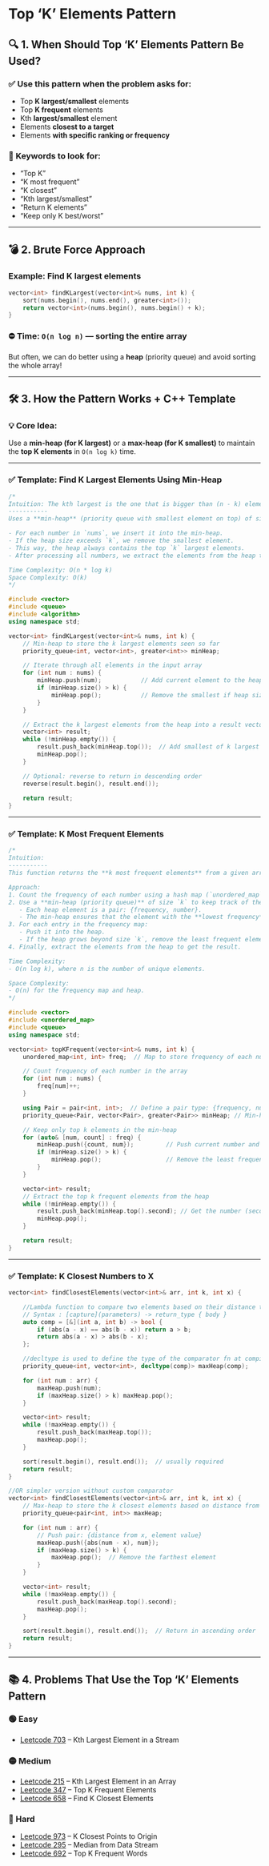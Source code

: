# Top ‘K’ Elements Pattern

## 🔍 1. When Should Top ‘K’ Elements Pattern Be Used?

### ✅ Use this pattern when the problem asks for:
- Top **K largest/smallest** elements
- Top **K frequent** elements
- Kth **largest/smallest** element
- Elements **closest to a target**
- Elements **with specific ranking or frequency**

### 🧠 Keywords to look for:
- “Top K”
- “K most frequent”
- “K closest”
- “Kth largest/smallest”
- “Return K elements”
- “Keep only K best/worst”

---

## 💣 2. Brute Force Approach

### Example: Find K largest elements
```cpp
vector<int> findKLargest(vector<int>& nums, int k) {
    sort(nums.begin(), nums.end(), greater<int>());
    return vector<int>(nums.begin(), nums.begin() + k);
}
```

### ⛔ Time: `O(n log n)` — sorting the entire array

But often, we can do better using a **heap** (priority queue) and avoid sorting the whole array!

---

## 🛠️ 3. How the Pattern Works + C++ Template

### 💡 Core Idea:
Use a **min-heap (for K largest)** or a **max-heap (for K smallest)** to maintain the **top K elements** in `O(n log k)` time.

---

### ✅ Template: Find K Largest Elements Using Min-Heap

```cpp
/*
Intuition: The kth largest is the one that is bigger than (n - k) elements, so we will pop out all the n-k smaller elements, then the top of the heap will be the kth largest element.
-----------
Uses a **min-heap** (priority queue with smallest element on top) of size `k` to keep track of the largest `k` elements seen so far.

- For each number in `nums`, we insert it into the min-heap.
- If the heap size exceeds `k`, we remove the smallest element.
- This way, the heap always contains the top `k` largest elements.
- After processing all numbers, we extract the elements from the heap to a result vector.

Time Complexity: O(n * log k)
Space Complexity: O(k)
*/

#include <vector>
#include <queue>
#include <algorithm>
using namespace std;

vector<int> findKLargest(vector<int>& nums, int k) {
    // Min-heap to store the k largest elements seen so far
    priority_queue<int, vector<int>, greater<int>> minHeap;

    // Iterate through all elements in the input array
    for (int num : nums) {
        minHeap.push(num);           // Add current element to the heap
        if (minHeap.size() > k) {
            minHeap.pop();           // Remove the smallest if heap size exceeds k
        }
    }

    // Extract the k largest elements from the heap into a result vector
    vector<int> result;
    while (!minHeap.empty()) {
        result.push_back(minHeap.top());  // Add smallest of k largest to result
        minHeap.pop();
    }

    // Optional: reverse to return in descending order
    reverse(result.begin(), result.end());
    
    return result;
}

```

---

### ✅ Template: K Most Frequent Elements

```cpp
/*
Intuition:
-----------
This function returns the **k most frequent elements** from a given array `nums`.

Approach:
1. Count the frequency of each number using a hash map (`unordered_map`).
2. Use a **min-heap (priority queue)** of size `k` to keep track of the top k elements by frequency.
   - Each heap element is a pair: {frequency, number}.
   - The min-heap ensures that the element with the **lowest frequency** among the top k is at the top.
3. For each entry in the frequency map:
   - Push it into the heap.
   - If the heap grows beyond size `k`, remove the least frequent element.
4. Finally, extract the elements from the heap to get the result.

Time Complexity: 
- O(n log k), where n is the number of unique elements.

Space Complexity:
- O(n) for the frequency map and heap.
*/

#include <vector>
#include <unordered_map>
#include <queue>
using namespace std;

vector<int> topKFrequent(vector<int>& nums, int k) {
    unordered_map<int, int> freq;  // Map to store frequency of each number

    // Count frequency of each number in the array
    for (int num : nums) {
        freq[num]++;
    }

    using Pair = pair<int, int>;  // Define a pair type: {frequency, number}
    priority_queue<Pair, vector<Pair>, greater<Pair>> minHeap; // Min-heap based on frequency

    // Keep only top k elements in the min-heap
    for (auto& [num, count] : freq) {
        minHeap.push({count, num});         // Push current number and its frequency
        if (minHeap.size() > k) {
            minHeap.pop();                  // Remove the least frequent element
        }
    }

    vector<int> result;
    // Extract the top k frequent elements from the heap
    while (!minHeap.empty()) {
        result.push_back(minHeap.top().second); // Get the number (second element of pair)
        minHeap.pop();
    }

    return result;
}

```

---

### ✅ Template: K Closest Numbers to X

```cpp
vector<int> findClosestElements(vector<int>& arr, int k, int x) {

    //Lambda function to compare two elements based on their distance to x
    // Syntax : [capture](parameters) -> return_type { body }
    auto comp = [&](int a, int b) -> bool {
        if (abs(a - x) == abs(b - x)) return a > b;
        return abs(a - x) > abs(b - x);
    };

    //decltype is used to define the type of the comparator fn at compile time
    priority_queue<int, vector<int>, decltype(comp)> maxHeap(comp);

    for (int num : arr) {
        maxHeap.push(num);
        if (maxHeap.size() > k) maxHeap.pop();
    }

    vector<int> result;
    while (!maxHeap.empty()) {
        result.push_back(maxHeap.top());
        maxHeap.pop();
    }

    sort(result.begin(), result.end());  // usually required
    return result;
}

//OR simpler version without custom comparator
vector<int> findClosestElements(vector<int>& arr, int k, int x) {
    // Max-heap to store the k closest elements based on distance from x
    priority_queue<pair<int, int>> maxHeap;

    for (int num : arr) {
        // Push pair: {distance from x, element value}
        maxHeap.push({abs(num - x), num});
        if (maxHeap.size() > k) {
            maxHeap.pop();  // Remove the farthest element
        }
    }

    vector<int> result;
    while (!maxHeap.empty()) {
        result.push_back(maxHeap.top().second);
        maxHeap.pop();
    }

    sort(result.begin(), result.end());  // Return in ascending order
    return result;
}

```

---

## 📚 4. Problems That Use the Top ‘K’ Elements Pattern

### 🟢 Easy
- [Leetcode 703](https://leetcode.com/problems/kth-largest-element-in-a-stream/) – Kth Largest Element in a Stream

### 🟡 Medium
- [Leetcode 215](https://leetcode.com/problems/kth-largest-element-in-an-array/) – Kth Largest Element in an Array
- [Leetcode 347](https://leetcode.com/problems/top-k-frequent-elements/) – Top K Frequent Elements
- [Leetcode 658](https://leetcode.com/problems/find-k-closest-elements/) – Find K Closest Elements

### 🔴 Hard
- [Leetcode 973](https://leetcode.com/problems/k-closest-points-to-origin/) – K Closest Points to Origin
- [Leetcode 295](https://leetcode.com/problems/find-median-from-data-stream/) – Median from Data Stream
- [Leetcode 692](https://leetcode.com/problems/top-k-frequent-words/) – Top K Frequent Words

